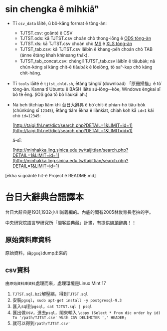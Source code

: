 # sin chengka ê mi̍hkiāⁿ

* Tī `csv_data` lāité, ū bô-kāng format ê tòng-àn:
  * TJTST.csv: goânté ê CSV
  * TJTST.ods: kā TJTST.csv choán chò thong-iōng ê [ODS tòng-àn](https://en.wikipedia.org/wiki/OpenDocument)
  * TJTST.xls: kā TJTST.csv choán chò [MS](https://en.wikipedia.org/wiki/Microsoft) ê [XLS tòng-àn](https://en.wikipedia.org/wiki/Microsoft_Excel#File_formats)
  * TJTST_tab.csv: kā TJTST.csv lāibīn ê khang-pe̍h choán chò TAB (ánne ētàng khah khinsang tha̍k).
  * TJTST_tab_concat.csv: chénglí TJTST_tab.csv lāibīn ê tiâuba̍k; nā chún-kóng sī kāng chi̍t-ê tiâuba̍k ê lōeiông, tō saⁿ-kap chò kāng chi̍t-hâng.

* Tī `tools` lāité ê `tjtst_dnld.sh`, ētàng tángló͘ (download) 「原冊掃描」ê tô͘ tòng-àn.
  Kanna tī Ubuntu ê BASH lāité sú-iōng--kòe, Windows èngkai sī bô tè ēng.
  (iOS góa tō bô liáukái ah.)

* Nā beh ti̍tchiap liâm khì 台日大辭典 ê bó͘ chi̍t-ê phian-hō tiâu-bo̍k (chúnkóng sī `12345`),
  ētàng tiám ēkha ê liânkiat, chiah koh kā `id=1` kái chò `id=12345`:

  [http://taigi.fhl.net/dict/search.php?DETAIL=1&LIMIT=id=1](http://taigi.fhl.net/dict/search.php?DETAIL=1&LIMIT=id=1)
  
  á-sī:

  [http://minhakka.ling.sinica.edu.tw/taijittian/search.php?DETAIL=1&LIMIT=id=1](http://minhakka.ling.sinica.edu.tw/taijittian/search.php?DETAIL=1&LIMIT=id=1)

</hr>
[ēkha sī goânté hit-ê Project ê README.md]

# 台日大辭典台語譯本
台日大辭典是1931,1932小川尚義編的。內底的閣有2005林俊育長老拍的字。

中央研究院語言學研究所「閩客語典藏」計畫，有提供[線頂辭典](http://minhakka.ling.sinica.edu.tw/taijittian/)！！

## 原始資料庫資料
原始資料，由`pgsql`dump出來的

## csv資料
由`原始資料庫資料`處理而來，處理環境是Linux Mint 17

1. `TJTST.sql.bz2`解壓縮，得到`TJTST.sql`
2. 安裝`pgsql`，`sudo apt-get install -y postgresql-9.3`
3. 匯入sql到`pgsql`，`cat TJTST.sql | psql`
4. 匯出做csv，進去`psql`，閣來輸入 `\copy (Select * From dic order by id) To '/path/TJTST.csv' With CSV DELIMITER ',' HEADER;`
5. 就可以得到`/path/TJTST.csv'`
